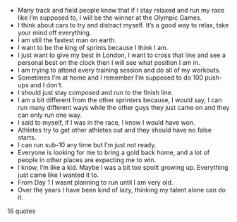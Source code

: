  - Many track and field people know that if I stay relaxed and run my race like I’m supposed to, I will be the winner at the Olympic Games.
 - I think about cars to try and distract myself. It’s a good way to relax, take your mind off everything.
 - I am still the fastest man on earth.
 - I want to be the king of sprints because I think I am.
 - I just want to give my best in London, I want to cross that line and see a personal best on the clock then I will see what position I am in.
 - I am trying to attend every training session and do all of my workouts.
 - Sometimes I’m at home and I remember I’m supposed to do 100 push-ups and I don’t.
 - I should just stay composed and run to the finish line.
 - I am a bit different from the other sprinters because, I would say, I can run many different ways while the other guys they just came on and they can only run one way.
 - I said to myself, if I was in the race, I know I would have won.
 - Athletes try to get other athletes out and they should have no false starts.
 - I can run sub-10 any time but I’m just not ready.
 - Everyone is looking for me to bring a gold back home, and a lot of people in other places are expecting me to win.
 - I know, I’m like a kid. Maybe I was a bit too spoilt growing up. Everything just came like I wanted it to.
 - From Day 1 I wasnt planning to run until I am very old.
 - Over the years I have been kind of lazy, thinking my talent alone can do it.

16 quotes
